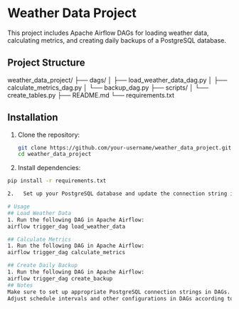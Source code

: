 # Weather Data Project

This project includes Apache Airflow DAGs for loading weather data, calculating metrics, and creating daily backups of a PostgreSQL database.

## Project Structure

weather_data_project/
├── dags/
│ ├── load_weather_data_dag.py
│ ├── calculate_metrics_dag.py
│ └── backup_dag.py
├── scripts/
│ └── create_tables.py
├── README.md
└── requirements.txt

## Installation

1. Clone the repository:

   ```bash
   git clone https://github.com/your-username/weather_data_project.git
   cd weather_data_project

1.    Install dependencies:
   ```bash
   pip install -r requirements.txt

2.   Set up your PostgreSQL database and update the connection string in DAGs accordingly.

# Usage
## Load Weather Data
1. Run the following DAG in Apache Airflow:
airflow trigger_dag load_weather_data

## Calculate Metrics
1. Run the following DAG in Apache Airflow:
airflow trigger_dag calculate_metrics

## Create Daily Backup
1. Run the following DAG in Apache Airflow:
airflow trigger_dag create_backup
## Notes
Make sure to set up appropriate PostgreSQL connection strings in DAGs.
Adjust schedule intervals and other configurations in DAGs according to your requirements. 
